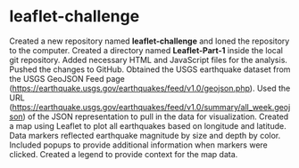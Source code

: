 # leaflet-challenge
Created a new repository named **leaflet-challenge** and loned the repository to the computer.
Created a directory named **Leaflet-Part-1** inside the local git repository.
Added necessary HTML and JavaScript files for the analysis.
Pushed the changes to GitHub.
Obtained the USGS earthquake dataset from the USGS GeoJSON Feed page (https://earthquake.usgs.gov/earthquakes/feed/v1.0/geojson.php).
Used the URL (https://earthquake.usgs.gov/earthquakes/feed/v1.0/summary/all_week.geojson) of the JSON representation to pull in the data for visualization.
Created a map using Leaflet to plot all earthquakes based on longitude and latitude.
Data markers reflected earthquake magnitude by size and depth by color.
Included popups to provide additional information when markers were clicked.
Created a legend to provide context for the map data.